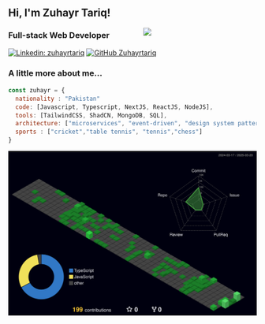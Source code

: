 <h2> Hi, I'm Zuhayr Tariq! </h2>
<img align='right' src="https://media4.giphy.com/media/v1.Y2lkPTc5MGI3NjExZHU4Z3BmdmJvcmY2emViaGg2cm1lYW83YnhuenhpMThpNXg4azVkcyZlcD12MV9pbnRlcm5hbF9naWZfYnlfaWQmY3Q9Zw/78XCFBGOlS6keY1Bil/giphy.gif" width="230">

### Full-stack Web Developer 

[![Linkedin: zuhayrtariq](https://img.shields.io/badge/-zuhayrtariq-blue?style=flat-square&logo=Linkedin&logoColor=white&link=https://www.linkedin.com/in/zuhayrtariq/)](https://www.linkedin.com/in/zuhayrtariq/)
[![GitHub Zuhayrtariq](https://img.shields.io/github/followers/zuhayrtariq?label=follow&style=social)](https://github.com/zuhayrtariq)


### A little more about me...  

```javascript
const zuhayr = {
  nationality : "Pakistan"
  code: [Javascript, Typescript, NextJS, ReactJS, NodeJS],
  tools: [TailwindCSS, ShadCN, MongoDB, SQL],
  architecture: ["microservices", "event-driven", "design system pattern"],
  sports : ["cricket","table tennis", "tennis","chess"]
}
```
![](./profile-3d-contrib/profile-night-green.svg)
